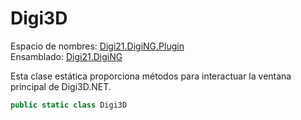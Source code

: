 # Digi3D

Espacio de nombres: [Digi21.DigiNG.Plugin](../../)  
Ensamblado: [Digi21.DigiNG](../../../digi21.diging/)

Esta clase estática proporciona métodos para interactuar la ventana principal de Digi3D.NET.

```csharp
public static class Digi3D
```



